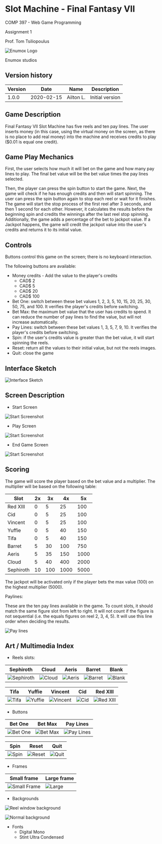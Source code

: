 # Slot Machine - Final Fantasy VII

COMP 397 - Web Game Programming

Assignment 1

Prof. Tom Tsiliopoulus

![Enumox Logo](/Assets/images/companyLogo.png)

Enumox studios

## Version history

| Version | Date       | Name      | Description     |
| ------- | ---------- | --------- | --------------- |
| 1.0.0   | 2020-02-15 | Ailton L. | Initial version |

## Game Description

Final Fantasy VII Slot Machine has five reels and ten pay lines. The user inserts money (in this case, using the virtual
money on the screen, as there is no place to add real money) into the machine and receives credits to play (\$0.01 is
equal one credit).

## Game Play Mechanics

First, the user selects how much it will bet on the game and how many pay lines to play. The final bet value will be the
bet value times the pay lines selected.

Then, the player can press the spin button to start the game. Next, the game will check if he has enough credits and
then will start spinning. The user can press the spin button again to stop each reel or wait for it finishes. The game
will start the stop process of the first reel after 3 seconds, and then 1 second for each other. However, it
calculates the results before the beginning spin and credits the winnings after the last reel stop spinning.
Additionally, the game adds a percentage of the bet to jackpot value. If a Jackpot happens, the game will credit the
jackpot value into the user's credits and returns it to its initial value.

## Controls

Buttons control this game on the screen; there is no keyboard interaction.

The following buttons are available:

- Money credits - Add the value to the player's credits
  - CAD\$ 2
  - CAD\$ 5
  - CAD\$ 20
  - CAD\$ 100
- Bet One: switch between these bet values 1, 2, 3, 5, 10, 15, 20, 25, 30, 50, 75, and 100. It verifies the player's
  credits before switching.
- Bet Max: the maximum bet value that the user has credits to spend. It can reduce the number of pay lines to find the
  value, but will not increase automatically.
- Pay Lines: switch between these bet values 1, 3, 5, 7, 9, 10. It verifies the player's credits before switching.
- Spin: if the user's credits value is greater than the bet value, it will start spinning the reels.
- Reset: return all the values to their initial value, but not the reels images.
- Quit: close the game

## Interface Sketch

![Interface Sketch](/Assets/images/gameSketch.jpeg)

## Screen Description

- Start Screen

![Start Screenshot](/Assets/images/startScreenSS.png)

- Play Screen

![Start Screenshot](/Assets/images/playScreenSS.png)

- End Game Screen

![Start Screenshot](/Assets/images/endScreenSS.png)

## Scoring

The game will score the player based on the bet value and a multiplier. The multiplier will be based on the following
table:

| Slot      | 2x  | 3x  | 4x   | 5x   |
| --------- | --- | --- | ---- | ---- |
| Red XIII  | 0   | 5   | 25   | 100  |
| Cid       | 0   | 5   | 25   | 100  |
| Vincent   | 0   | 5   | 25   | 100  |
| Yuffie    | 0   | 5   | 40   | 150  |
| Tifa      | 0   | 5   | 40   | 150  |
| Barret    | 5   | 30  | 100  | 750  |
| Aeris     | 5   | 35  | 150  | 1000 |
| Cloud     | 5   | 40  | 400  | 2000 |
| Sephiroth | 10  | 100 | 1000 | 5000 |

The jackpot will be activated only if the player bets the max value (100) on the highest multiplier (5000).

Paylines:

These are the ten pay lines available in the game. To count slots, it should match the same figure slot from left to right.
It will not count if the figure is not sequential (i.e. the equals figures on reel 2, 3, 4, 5). It will use this line order when
deciding the results.

![Pay lines](/Assets/images/payLinesImage.png)

## Art / Multimedia Index

- Reels slots:

| Sephiroth                                  | Cloud                              | Aeris                              | Barret                               | Blank                                  |
| ------------------------------------------ | ---------------------------------- | ---------------------------------- | ------------------------------------ | -------------------------------------- |
| ![Sephiroth](/Assets/images/Sephiroth.png) | ![Cloud](/Assets/images/Cloud.png) | ![Aeris](/Assets/images/Aeris.png) | ![Barret](/Assets/images/Barret.png) | ![Blank](/Assets/images/BlankReel.png) |

| Tifa                             | Yuffie                               | Vincent                                | Cid                            | Red XIII                                |
| -------------------------------- | ------------------------------------ | -------------------------------------- | ------------------------------ | --------------------------------------- |
| ![Tifa](/Assets/images/Tifa.png) | ![Yuffie](/Assets/images/Yuffie.png) | ![Vincent](/Assets/images/Vincent.png) | ![Cid](/Assets/images/Cid.png) | ![Red XIII](/Assets/images/RedXIII.png) |

- Buttons

| Bet One                                  | Bet Max                                  | Pay Lines                                    |
| ---------------------------------------- | ---------------------------------------- | -------------------------------------------- |
| ![Bet One](/Assets/images/betOneBtn.png) | ![Bet Max](/Assets/images/betMaxBtn.png) | ![Pay Lines](/Assets/images/payLinesBtn.png) |

| Spin                                | Reset                                 | Quit                                |
| ----------------------------------- | ------------------------------------- | ----------------------------------- |
| ![Spin](/Assets/images/spinBtn.png) | ![Reset](/Assets/images/resetBtn.png) | ![Quit](/Assets/images/quitBtn.png) |

- Frames

| Small frame                                   | Large frame                             |
| --------------------------------------------- | --------------------------------------- |
| ![Small Frame](/Assets/images/frameSmall.png) | ![Large](/Assets/images/frameLarge.png) |

- Backgrounds

![Reel window background](/Assets/images/background.png)

![Normal background](/Assets/images/backgroundOriginal.png)

- Fonts
  - Digital Mono
  - Stint Ultra Condensed
